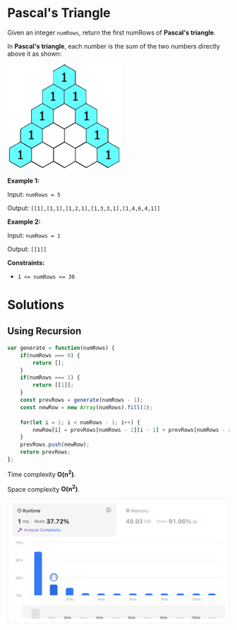 # Pascal's Triangle

Given an integer `numRows`, return the first numRows of **Pascal's triangle**.

In **Pascal's triangle**, each number is the sum of the two numbers directly above it as shown:

<img src="./pascals-triangle.gif" style="width: 260px" alt="Pascal triangle"/>

**Example 1:**

Input: `numRows = 5`

Output: `[[1],[1,1],[1,2,1],[1,3,3,1],[1,4,6,4,1]]`

**Example 2:**

Input: `numRows = 1`

Output: `[[1]]`


**Constraints:**

- `1 <= numRows <= 30`


# Solutions

## Using Recursion

```javascript
var generate = function(numRows) {
    if(numRows === 0) {
        return [];
    }
    if(numRows === 1) {
        return [[1]];
    }
    const prevRows = generate(numRows - 1);
    const newRow = new Array(numRows).fill(1);

    for(let i = 1; i < numRows - 1; i++) {
        newRow[i] = prevRows[numRows - 2][i - 1] + prevRows[numRows - 2][i];
    }
    prevRows.push(newRow);
    return prevRows;
};
```

Time complexity **O(n<sup>2</sup>)**.

Space complexity **O(n<sup>2</sup>)**.

<img src="./performance.png" style="width: 600px" alt="Recursion"/>